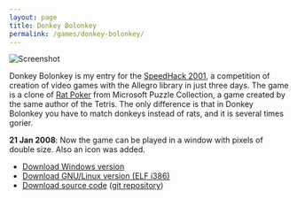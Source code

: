 ```yaml
---
layout: page
title: Donkey Bolonkey
permalink: /games/donkey-bolonkey/
---
```


<img class="img-responsive" src="screenshot0.png" alt="Screenshot" />

Donkey Bolonkey is my entry for the
[SpeedHack 2001](http://www.speedhack.allegro.cc/), a competition of
creation of video games with the Allegro library in just three days.
The game is a clone of
[Rat Poker](http://www.microsoft.com/games/puzzle/ratpoker.htm) from
Microsoft Puzzle Collection, a
game created by the same author of the Tetris. The only difference is
that in Donkey Bolonkey you have to match donkeys instead of rats, and
it is several times gorier.

**21 Jan 2008**: Now the game can be played in a window
with pixels of double size. Also an icon was added.

 * [Download Windows version](http://files.davidcapello.com/v1/dkbk-win.zip)
 * [Download GNU/Linux version (ELF i386)](http://files.davidcapello.com/v1/dkbk-uni.tar.gz)
 * [Download source code](http://files.davidcapello.com/v1/dkbk-src.zip) ([git repository](http://github.com/dacap/donkeybolonkey/))
